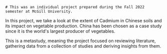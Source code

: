     # This was an individual project prepared during the Fall 2022 semester at McGill University.
  In this project, we take a look at the extent of Cadmium in Chinese soils and its impact on vegetable production. China has been chosen as a case study since it is the world's largest producer of vegetables.

  This is a metastudy, meaning the project focused on reviewing literature, gathering data from a collection of studies and deriving insights from them.
